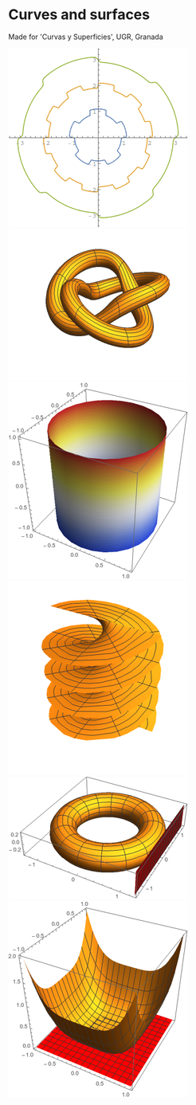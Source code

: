 # Curves and surfaces

Made for 'Curvas y Superficies', UGR, Granada

![](./imgs/ruedas_dentadas.png)
![](./imgs/nudo.png)
![](./imgs/cilindro.png)
![](./imgs/helicoide.png)
![](./imgs/toro_plano.png)
![](./imgs/posicion_tangente.png)
